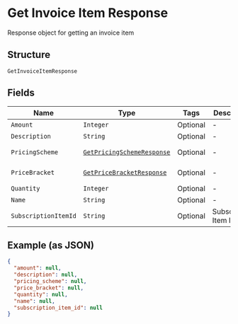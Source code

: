 
# Get Invoice Item Response

Response object for getting an invoice item

## Structure

`GetInvoiceItemResponse`

## Fields

| Name | Type | Tags | Description | Getter | Setter |
|  --- | --- | --- | --- | --- | --- |
| `Amount` | `Integer` | Optional | - | Integer getAmount() | setAmount(Integer amount) |
| `Description` | `String` | Optional | - | String getDescription() | setDescription(String description) |
| `PricingScheme` | [`GetPricingSchemeResponse`](../../doc/models/get-pricing-scheme-response.md) | Optional | - | GetPricingSchemeResponse getPricingScheme() | setPricingScheme(GetPricingSchemeResponse pricingScheme) |
| `PriceBracket` | [`GetPriceBracketResponse`](../../doc/models/get-price-bracket-response.md) | Optional | - | GetPriceBracketResponse getPriceBracket() | setPriceBracket(GetPriceBracketResponse priceBracket) |
| `Quantity` | `Integer` | Optional | - | Integer getQuantity() | setQuantity(Integer quantity) |
| `Name` | `String` | Optional | - | String getName() | setName(String name) |
| `SubscriptionItemId` | `String` | Optional | Subscription Item Id | String getSubscriptionItemId() | setSubscriptionItemId(String subscriptionItemId) |

## Example (as JSON)

```json
{
  "amount": null,
  "description": null,
  "pricing_scheme": null,
  "price_bracket": null,
  "quantity": null,
  "name": null,
  "subscription_item_id": null
}
```

